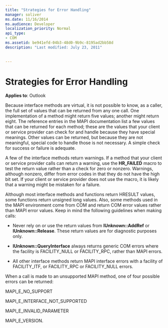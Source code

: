 ```yaml
---
title: "Strategies for Error Handling"
manager: soliver
ms.date: 11/16/2014
ms.audience: Developer
localization_priority: Normal
api_type:
- COM
ms.assetid: be941efd-04b3-48d0-9b9c-8195ad2bb58d
description: "Last modified: July 23, 2011"
 
 
---
```


# Strategies for Error Handling

  
  
**Applies to**: Outlook 
  
Because interface methods are virtual, it is not possible to know, as a caller, the full set of values that can be returned from any one call. One implementation of a method might return five values; another might return eight. The reference entries in the MAPI documentation list a few values that can be returned for each method; these are the values that your client or service provider can check for and handle because they have special meanings. Other values can be returned, but because they are not meaningful, special code to handle those is not necessary. A simple check for success or failure is adequate.
  
A few of the interface methods return warnings. If a method that your client or service provider calls can return a warning, use the **HR_FAILED** macro to test the return value rather than a check for zero or nonzero. Warnings, although nonzero, differ from error codes in that they do not have the high bit set. If your client or service provider does not use the macro, it is likely that a warning might be mistaken for a failure. 
  
Although most interface methods and functions return HRESULT values, some functions return unsigned long values. Also, some methods used in the MAPI environment come from COM and return COM error values rather than MAPI error values. Keep in mind the following guidelines when making calls:
  
- Never rely on or use the return values from **IUnknown::AddRef** or **IUnknown::Release**. These return values are for diagnostic purposes only. 
    
- **IUnknown::QueryInterface** always returns generic COM errors where the facility is FACILITY_NULL or FACILITY_RPC, rather than MAPI errors. 
    
- All other interface methods return MAPI interface errors with a facility of FACILITY_ITF, or FACILITY_RPC or FACILITY_NULL errors.
    
When a call is made to an unsupported MAPI method, one of four possible errors can be returned: 
  
MAPI_E_NO_SUPPORT
  
MAPI_E_INTERFACE_NOT_SUPPORTED
  
MAPI_E_INVALID_PARAMETER
  
MAPI_E_VERSION. 
  

